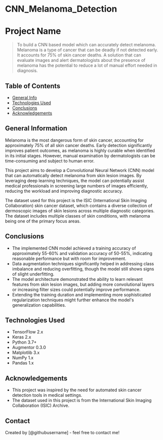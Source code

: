 # CNN_Melanoma_Detection

# Project Name
> To build a CNN based model which can accurately detect melanoma. Melanoma is a type of cancer that can be deadly if not detected early. It accounts for 75% of skin cancer deaths. A solution that can evaluate images and alert dermatologists about the presence of melanoma has the potential to reduce a lot of manual effort needed in diagnosis.

## Table of Contents
* [General Info](#general-information)
* [Technologies Used](#technologies-used)
* [Conclusions](#conclusions)
* [Acknowledgements](#acknowledgements)

## General Information
Melanoma is the most dangerous form of skin cancer, accounting for approximately 75% of all skin cancer deaths. Early detection significantly improves patient outcomes, as melanoma is highly curable when identified in its initial stages. However, manual examination by dermatologists can be time-consuming and subject to human error.

This project aims to develop a Convolutional Neural Network (CNN) model that can automatically detect melanoma from skin lesion images. By leveraging deep learning techniques, the model can potentially assist medical professionals in screening large numbers of images efficiently, reducing the workload and improving diagnostic accuracy.

The dataset used for this project is the ISIC (International Skin Imaging Collaboration) skin cancer dataset, which contains a diverse collection of dermoscopic images of skin lesions across multiple diagnostic categories. The dataset includes multiple classes of skin conditions, with melanoma being one of the primary focus areas.

## Conclusions
- The implemented CNN model achieved a training accuracy of approximately 55-60% and validation accuracy of 50-55%, indicating reasonable performance but with room for improvement.
- Data augmentation techniques significantly helped in addressing class imbalance and reducing overfitting, though the model still shows signs of slight underfitting.
- The model architecture demonstrated the ability to learn relevant features from skin lesion images, but adding more convolutional layers or increasing filter sizes could potentially improve performance.
- Extending the training duration and implementing more sophisticated regularization techniques might further enhance the model's generalization capabilities.

## Technologies Used
- TensorFlow 2.x
- Keras 2.x
- Python 3.7+
- Augmentor 0.3.0
- Matplotlib 3.x
- NumPy 1.x
- Pandas 1.x

## Acknowledgements
- This project was inspired by the need for automated skin cancer detection tools in medical settings.
- The dataset used in this project is from the International Skin Imaging Collaboration (ISIC) Archive.

## Contact
Created by [@githubusername] - feel free to contact me!
